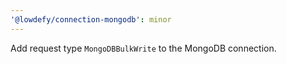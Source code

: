 ```yaml
---
'@lowdefy/connection-mongodb': minor
---
```


Add request type `MongoDBBulkWrite` to the MongoDB connection.
